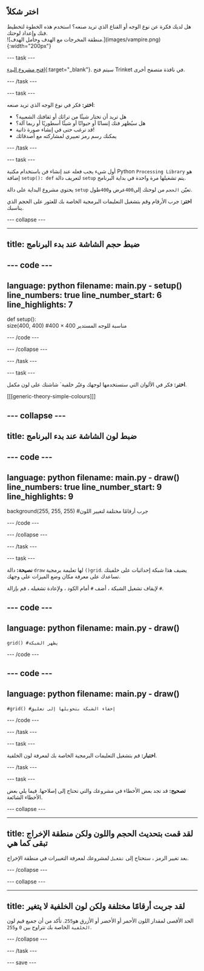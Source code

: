 ## اختر شكلاً

<div style="display: flex; flex-wrap: wrap">
<div style="flex-basis: 200px; flex-grow: 1; margin-right: 15px;">
هل لديك فكرة عن نوع الوجه أو القناع الذي تريد صنعه؟ استخدم هذه الخطوة لتخطيط فنك وإعداد لوحتك.
</div>
<div>
![منطقة المخرجات مع الهدف وحامل الهدف.](images/vampire.png){:width="200px"}
</div>
</div>

--- task ---

[افتح مشروع البدء](https://trinket.io/library/trinkets/13f724d300){:target="_blank"}. سيتم فتح Trinket في نافذة متصفح أخرى.

--- /task ---

--- task ---

**اختر:** فكر في نوع الوجه الذي تريد صنعه:
+ هل تريد أن تختار شيئًا من تراثك أو ثقافتك الشعبية؟
+ هل سيُظهر فنك إنسانًا أو حيوانًا أو شيئًا أسطوريًا أو ربما آلة؟
+ قد ترغب حتى في إنشاء صورة ذاتية!
+ يمكنك رسم رمز تعبيري لمشاركته مع أصدقائك

--- /task ---

--- task ---

أول شيء يجب فعله عند إنشاء فن باستخدام مكتبة Python `Processing Library` هو إضافة `setup(): def` لتعريف دالة `setup` يتم تشغيلها مرة واحدة في بداية البرنامج.

يحتوي مشروع البداية على دالة `setup` تعيّن `الحجم` من لوحتك إلى`400`عرض و`400`طول.

**اختر:** جرب الأرقام وقم بتشغيل التعليمات البرمجية الخاصة بك للعثور على الحجم الذي يناسبك.

--- collapse ---

---
title: ضبط حجم الشاشة عند بدء البرنامج
---

--- code ---
---
language: python 
filename: main.py - setup() 
line_numbers: true 
line_number_start: 6
line_highlights: 7
---
def setup():   
    size(400, 400) #400 × 400 مناسبة للوجه المستدير

--- /code ---

--- /collapse ---

--- /task ---

--- task ---

**اختر:** فكر في الألوان التي ستستخدمها لوجهك وغيّر </code>خلفية` شاشتك على لون مكمل.

[[[generic-theory-simple-colours]]]

--- collapse ---
---
title: ضبط لون الشاشة عند بدء البرنامج
---

--- code ---
---
language: python
filename: main.py - draw()
line_numbers: true
line_number_start: 9
line_highlights: 9
---

background(255, 255, 255) #جرب أرقامًا مختلفة لتغيير اللون 


--- /code ---

--- /collapse ---

--- /task ---

--- task ---

**نصيحة:** دالة `draw` لها تعليمة برمجية `()grid`. يضيف هذا شبكة إحداثيات على خلفيتك تساعدك على معرفة مكان وضع الميزات على وجهك.

لإيقاف تشغيل الشبكة ، أضف `#` أمام الكود ، ولإعادة تشغيله ، قم بإزالة `#`.

--- code ---
---
language: python
filename: main.py - draw()
---

    grid() #يظهر الشبكة

--- /code ---

--- code ---
---
language: python
filename: main.py - draw()
---

    #grid() #إخفاء الشبكة بتحويلها إلى تعليق

--- /code ---

--- /task ---

--- task ---

**اختبار:** قم بتشغيل التعليمات البرمجية الخاصة بك لمعرفة لون الخلفية.

--- /task ---


--- task ---

**تصحيح:** قد تجد بعض الأخطاء في مشروعك والتي تحتاج إلى إصلاحها. فيما يلي بعض الأخطاء الشائعة.

--- collapse ---

---
title: لقد قمت بتحديث الحجم واللون ولكن منطقة الإخراج تبقى كما هي
---

بعد تغيير الرمز ، ستحتاج إلى `تشغيل` لمشروعك لمعرفة التغييرات في منطقة الإخراج.

--- /collapse ---

--- collapse ---

---
title: لقد جربت أرقامًا مختلفة ولكن لون الخلفية لا يتغير
---

الحد الأقصى لمقدار اللون الأحمر أو الأخضر أو الأزرق هو`255`. تأكد من أن جميع قيم لون `الخلفية` الخاصة بك تتراوح بين `0` و`255`.  

--- /collapse ---

--- /task ---

--- save ---
